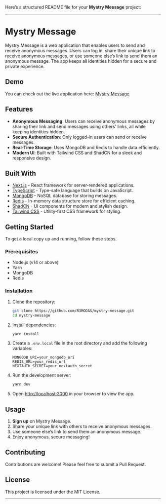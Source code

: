 Here’s a structured README file for your **Mystry Message** project:

---

# Mystry Message

Mystry Message is a web application that enables users to send and receive anonymous messages. Users can log in, share their unique link to receive anonymous messages, or use someone else’s link to send them an anonymous message. The app keeps all identities hidden for a secure and private experience.

## Demo

You can check out the live application here: [Mystry Message](https://mystry-message-remo.vercel.app)

## Features

-   **Anonymous Messaging**: Users can receive anonymous messages by sharing their link and send messages using others' links, all while keeping identities hidden.
-   **Secure Authentication**: Only logged-in users can send or receive messages.
-   **Real-Time Storage**: Uses MongoDB and Redis to handle data efficiently.
-   **Modern UI**: Built with Tailwind CSS and ShadCN for a sleek and responsive design.

## Built With

-   [Next.js](https://nextjs.org/) - React framework for server-rendered applications.
-   [TypeScript](https://www.typescriptlang.org/) - Type-safe language that builds on JavaScript.
-   [MongoDB](https://www.mongodb.com/) - NoSQL database for storing messages.
-   [Redis](https://redis.io/) - In-memory data structure store for efficient caching.
-   [ShadCN](https://shadcn.dev/) - UI components for modern and stylish design.
-   [Tailwind CSS](https://tailwindcss.com/) - Utility-first CSS framework for styling.

## Getting Started

To get a local copy up and running, follow these steps.

### Prerequisites

-   Node.js (v14 or above)
-   Yarn
-   MongoDB
-   Redis

### Installation

1. Clone the repository:

    ```bash
    git clone https://github.com/R3MODAS/mystry-message.git
    cd mystry-message
    ```

2. Install dependencies:

    ```bash
    yarn install
    ```

3. Create a `.env.local` file in the root directory and add the following variables:

    ```plaintext
    MONGODB_URI=your_mongodb_uri
    REDIS_URL=your_redis_url
    NEXTAUTH_SECRET=your_nextauth_secret
    ```

4. Run the development server:

    ```bash
    yarn dev
    ```

5. Open [http://localhost:3000](http://localhost:3000) in your browser to view the app.

## Usage

1. **Sign up** on Mystry Message.
2. Share your unique link with others to receive anonymous messages.
3. Use someone else’s link to send them an anonymous message.
4. Enjoy anonymous, secure messaging!

## Contributing

Contributions are welcome! Please feel free to submit a Pull Request.

## License

This project is licensed under the MIT License.

---
